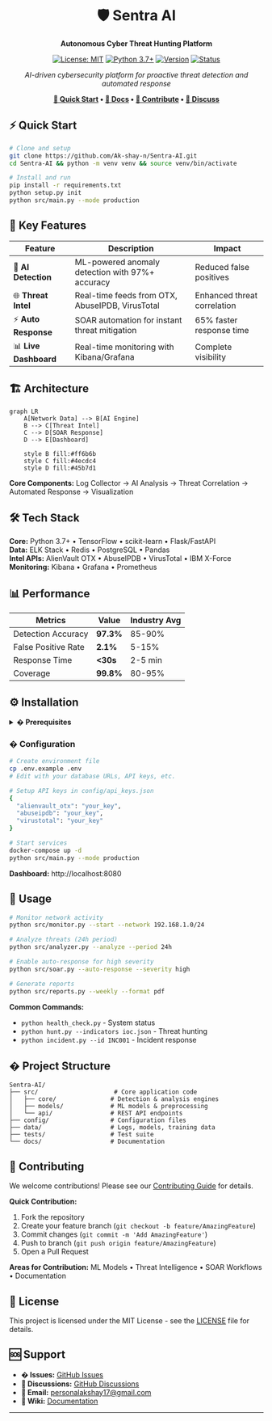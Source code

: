 <div align="center">

# 🛡️ Sentra AI

**Autonomous Cyber Threat Hunting Platform**

[![License: MIT](https://img.shields.io/badge/License-MIT-yellow.svg)](https://opensource.org/licenses/MIT)
[![Python 3.7+](https://img.shields.io/badge/python-3.7+-blue.svg)](https://www.python.org/downloads/)
[![Version](https://img.shields.io/badge/version-1.0.0-green.svg)](https://github.com/Ak-shay-n/Sentra-AI/releases)
[![Status](https://img.shields.io/badge/status-active-success.svg)](https://github.com/Ak-shay-n/Sentra-AI)

*AI-driven cybersecurity platform for proactive threat detection and automated response*

**[🚀 Quick Start](#quick-start) • [📖 Docs](#documentation) • [🤝 Contribute](#contributing) • [💬 Discuss](https://github.com/Ak-shay-n/Sentra-AI/discussions)**

</div>

## ⚡ Quick Start

```bash
# Clone and setup
git clone https://github.com/Ak-shay-n/Sentra-AI.git
cd Sentra-AI && python -m venv venv && source venv/bin/activate

# Install and run
pip install -r requirements.txt
python setup.py init
python src/main.py --mode production
```

## 🎯 Key Features

| Feature | Description | Impact |
|---------|-------------|---------|
| 🤖 **AI Detection** | ML-powered anomaly detection with 97%+ accuracy | Reduced false positives |
| 🌐 **Threat Intel** | Real-time feeds from OTX, AbuseIPDB, VirusTotal | Enhanced threat correlation |
| ⚡ **Auto Response** | SOAR automation for instant threat mitigation | 65% faster response time |
| 📊 **Live Dashboard** | Real-time monitoring with Kibana/Grafana | Complete visibility |

## 🏗️ Architecture

```mermaid
graph LR
    A[Network Data] --> B[AI Engine]
    B --> C[Threat Intel]
    C --> D[SOAR Response]
    D --> E[Dashboard]
    
    style B fill:#ff6b6b
    style C fill:#4ecdc4
    style D fill:#45b7d1
```

**Core Components:** Log Collector → AI Analysis → Threat Correlation → Automated Response → Visualization

## 🛠️ Tech Stack

**Core:** Python 3.7+ • TensorFlow • scikit-learn • Flask/FastAPI  
**Data:** ELK Stack • Redis • PostgreSQL • Pandas  
**Intel APIs:** AlienVault OTX • AbuseIPDB • VirusTotal • IBM X-Force  
**Monitoring:** Kibana • Grafana • Prometheus

## 📊 Performance

| Metrics | Value | Industry Avg |
|--------|-------|-------------|
| Detection Accuracy | **97.3%** | 85-90% |
| False Positive Rate | **2.1%** | 5-15% |
| Response Time | **<30s** | 2-5 min |
| Coverage | **99.8%** | 80-95% |

## ⚙️ Installation

<details>
<summary><b>� Prerequisites</b></summary>

**System:** Python 3.7+ • 8GB RAM • 50GB Storage  
**Services:** ELK Stack • PostgreSQL/MongoDB • Redis  
**Access:** Threat Intel API keys • Network monitoring permissions

</details>

### � Configuration

```bash
# Create environment file
cp .env.example .env
# Edit with your database URLs, API keys, etc.

# Setup API keys in config/api_keys.json
{
  "alienvault_otx": "your_key",
  "abuseipdb": "your_key", 
  "virustotal": "your_key"
}

# Start services
docker-compose up -d
python src/main.py --mode production
```

**Dashboard:** http://localhost:8080

## 📖 Usage

```bash
# Monitor network activity
python src/monitor.py --start --network 192.168.1.0/24

# Analyze threats (24h period)
python src/analyzer.py --analyze --period 24h

# Enable auto-response for high severity
python src/soar.py --auto-response --severity high

# Generate reports
python src/reports.py --weekly --format pdf
```

**Common Commands:**
- `python health_check.py` - System status
- `python hunt.py --indicators ioc.json` - Threat hunting  
- `python incident.py --id INC001` - Incident response

## � Project Structure

```
Sentra-AI/
├── src/                     # Core application code
│   ├── core/               # Detection & analysis engines
│   ├── models/             # ML models & preprocessing
│   └── api/                # REST API endpoints
├── config/                 # Configuration files
├── data/                   # Logs, models, training data
├── tests/                  # Test suite
└── docs/                   # Documentation
```

## 🤝 Contributing

We welcome contributions! Please see our [Contributing Guide](CONTRIBUTING.md) for details.

**Quick Contribution:**
1. Fork the repository
2. Create your feature branch (`git checkout -b feature/AmazingFeature`)
3. Commit changes (`git commit -m 'Add AmazingFeature'`)
4. Push to branch (`git push origin feature/AmazingFeature`)
5. Open a Pull Request

**Areas for Contribution:** ML Models • Threat Intelligence • SOAR Workflows • Documentation

## 📄 License

This project is licensed under the MIT License - see the [LICENSE](LICENSE) file for details.

## 🆘 Support

- **� Issues:** [GitHub Issues](https://github.com/Ak-shay-n/Sentra-AI/issues)
- **💬 Discussions:** [GitHub Discussions](https://github.com/Ak-shay-n/Sentra-AI/discussions)  
- **📧 Email:** personalakshay17@gmail.com
- **📖 Wiki:** [Documentation](https://github.com/Ak-shay-n/Sentra-AI/wiki)

---

<div align="center">
